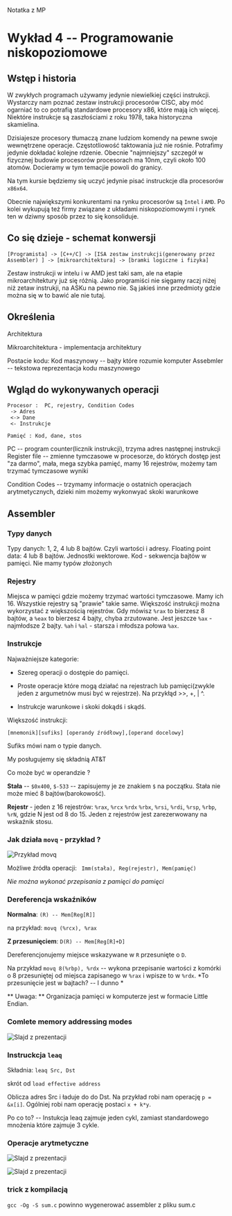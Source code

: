 Notatka z MP 

# Wykład 4 -- Programowanie niskopoziomowe 

## Wstęp i historia
W zwykłych  programach używamy jedynie niewielkiej części instrukcji. Wystarczy nam poznać zestaw instrukcji procesorów CISC, aby móć ogarniać to co potrafią standardowe procesory x86, które mają ich więcej. Niektóre instrukcje są zaszłościami z roku 1978, taka historyczna skamielina. 

Dzisiajesze procesory tłumaczą znane ludziom komendy na pewne swoje wewnętrzene operacje. Częstotliowość taktowania już nie rośnie. Potrafimy jedynie dokładać kolejne rdzenie. Obecnie "najmniejszy" szczegół w fizycznej budowie procesorów procesorach ma 10nm, czyli około 100 atomów. Docieramy w tym temacjie powoli do granicy. 

Na tym kursie będziemy się uczyć jedynie pisać instruckcje dla procesorów `x86x64`.  

Obecnie największymi konkurentami na rynku procesorów są `Intel` i `AMD`. Po kolei wykupują też firmy związane z układami niskopoziomowymi i rynek ten w dziwny sposób przez to się konsoliduje. 

## Co się dzieje - schemat konwersji

``[Programista] -> [C++/C] -> [ISA zestaw instrukcji(generowany przez Assembler) ] -> [mikroarchitektura] -> [bramki logiczne i fizyka]``

Zestaw instrukcji w intelu i w AMD jest taki sam, ale na etapie mikroarchitektury już się różnią. Jako programiści nie sięgamy raczj niżej niż zetaw instrukji, na ASKu na pewno nie. Są jakieś inne przedmioty gdzie można się w to bawić ale nie tutaj.

## Określenia 

Architektura 

Mikroarchitektura - implementacja architektury 

Postacie kodu: 
Kod maszynowy -- bajty które rozumie komputer
Assebmler -- tekstowa reprezentacja kodu maszynowego 

## Wgląd do wykonywanych operacji 

``` 
Procesor :  PC, rejestry, Condition Codes
 -> Adres 
 <-> Dane 
 <- Instrukcje
 
Pamięć : Kod, dane, stos 
```

PC -- program counter(licznik instrukcji), trzyma adres następnej instrukcji 
Register file -- zmienne tymczasowe w procesorze, do których dostęp jest "za darmo", mała, mega szybka pamięć, mamy 16 rejestrów, możemy tam trzymać tymczasowe wyniki 

Condition Codes -- trzymamy informacje o ostatnich operacjach arytmetycznych, dzieki nim możemy wykonwyać skoki warunkowe 

## Assembler  
### Typy danych 
Typy danych: 1, 2, 4 lub 8 bajtów. Czyli wartości i adresy. 
Floating point data: 4 lub 8 bajtów. 
Jednostki wektorowe. 
Kod - sekwencja bajtów w pamięci. 
Nie mamy typów złożonych

### Rejestry 
Miejsca w pamięci gdzie możemy trzymać wartości tymczasowe. Mamy ich 16. Wszystkie rejestry są "prawie" takie same. Większość instrukcji można wykorzystać z większością rejestrów. 
Gdy mówisz `%rax` to bierzesz 8 bajtów, a `%eax` to bierzesz 4 bajty, chyba zrzutowane. Jest jeszcze `%ax` - najmłodsze 2 bajty. `%ah` i `%al` - starsza i młodsza połowa `%ax`. 

### Instrukcje  
Najważniejsze kategorie: 

+ Szereg operacji o dostępie do pamięci. 

+ Proste operacje które mogą działać na rejestrach lub pamięci(zwykle jeden z argumetnów musi być w rejestrze). Na przykłąd >>, +, | ^. 

+ Instrukcje warunkowe i skoki dokądś i skądś. 

Większość instrukcji: 

`[mnemonik][sufiks] [operandy źródłowy],[operand docelowy]` 

Sufiks mówi nam o typie danych.

My posługujemy się składnią AT&T 

Co może być w operandzie ? 

**Stała** -- `$0x400`, `$-533` -- zapisujemy je ze znakiem `$` na początku. Stała nie może mieć 8 bajtów(barokowość). 

**Rejestr** - jeden z 16 rejestrów: 
`%rax`, `%rcx` `%rdx` `%rbx`, `%rsi`, `%rdi`, `%rsp`, `%rbp`, `%rN`, gdzie N jest od 8 do 15. 
Jeden z rejestrów jest zarezerwowany na wskaźnik stosu. 

### Jak działa `movq` - przykład ? 

![Przykład movq](movq_example.png)

Możliwe źródła operacji: `` Imm(stała), Reg(rejestr), Mem(pamięć)`` 

*Nie można wykonać przepisania z pamięci do pamięci* 

### Dereferencja wskaźników 

**Normalna**: `(R) -- Mem[Reg[R]]` 

na przykład: `movq (%rcx), %rax `

**Z przesunięciem**: `D(R) -- Mem[Reg[R]+D]` 

Dereferencjonujemy miejsce wskazywane w `R` przesunięte o `D`. 

Na przykład `movq 8(%rbp), %rdx` -- wykona przepisanie wartości z komórki o 8 przesuniętej od miejsca zapisanego w `%rax` i wpisze to w `%rdx`. *To przesunięcie jest w bajtach? -- I dunno *

** Uwaga: ** Organizacja pamięci w komputerze jest w formacie Little Endian. 

### Comlete memory addressing modes 

![Slajd z prezentacji](full_addressing_mode.png)

### Instruckcja `leaq`
Składnia: `leaq Src, Dst` 

skrót od `load effective address`

Oblicza adres Src i ładuje do do Dst. Na przykład robi nam operację `p = &x[i]`. Ogólniej robi nam operację postaci `x + k*y`.  

Po co to? -- Instukcja leaq zajmuje jeden cykl, zamiast standardowego mnożenia które zajmuje 3 cykle. 


### Operacje arytmetyczne 
![Slajd z prezentacji](arithmetic_operations.png)

![Slajd z prezentacji](jednoargumentowe.png)

### trick z kompilacją 

`gcc -Og -S sum.c` powinno wygenerować assembler z pliku sum.c 





